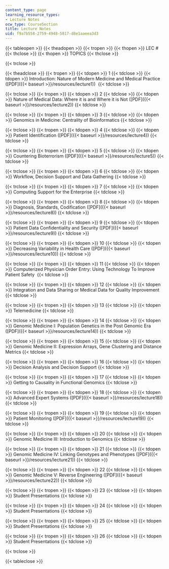 ```yaml
---
content_type: page
learning_resource_types:
- Lecture Notes
ocw_type: CourseSection
title: Lecture Notes
uid: f9a7b558-2759-4948-5817-d8e1aaeea3d3
---
```


{{< tableopen >}}
{{< theadopen >}}
{{< tropen >}}
{{< thopen >}}
LEC #
{{< thclose >}}
{{< thopen >}}
TOPICS
{{< thclose >}}

{{< trclose >}}

{{< theadclose >}}
{{< tropen >}}
{{< tdopen >}}
1
{{< tdclose >}}
{{< tdopen >}}
Introduction: Nature of Modern Medicine and Medical Practice ([PDF]({{< baseurl >}}/resources/lecture1)) 
{{< tdclose >}}

{{< trclose >}}
{{< tropen >}}
{{< tdopen >}}
2
{{< tdclose >}}
{{< tdopen >}}
Nature of Medical Data: Where it is and Where it is Not ([PDF]({{< baseurl >}}/resources/lecture2))
{{< tdclose >}}

{{< trclose >}}
{{< tropen >}}
{{< tdopen >}}
3
{{< tdclose >}}
{{< tdopen >}}
Genomics in Medicine: Centrality of Bioinformatics
{{< tdclose >}}

{{< trclose >}}
{{< tropen >}}
{{< tdopen >}}
4
{{< tdclose >}}
{{< tdopen >}}
Patient Identification ([PDF]({{< baseurl >}}/resources/lecture4))
{{< tdclose >}}

{{< trclose >}}
{{< tropen >}}
{{< tdopen >}}
5
{{< tdclose >}}
{{< tdopen >}}
Countering Bioterrorism ([PDF]({{< baseurl >}}/resources/lecture5))
{{< tdclose >}}

{{< trclose >}}
{{< tropen >}}
{{< tdopen >}}
6
{{< tdclose >}}
{{< tdopen >}}
Workflow, Decision Support and Data Gathering
{{< tdclose >}}

{{< trclose >}}
{{< tropen >}}
{{< tdopen >}}
7
{{< tdclose >}}
{{< tdopen >}}
Computing Support for the Enterprise
{{< tdclose >}}

{{< trclose >}}
{{< tropen >}}
{{< tdopen >}}
8
{{< tdclose >}}
{{< tdopen >}}
Diagnosis, Standards, Codification ([PDF]({{< baseurl >}}/resources/lecture8))
{{< tdclose >}}

{{< trclose >}}
{{< tropen >}}
{{< tdopen >}}
9
{{< tdclose >}}
{{< tdopen >}}
Patient Data Confidentiality and Security ([PDF]({{< baseurl >}}/resources/lecture9))
{{< tdclose >}}

{{< trclose >}}
{{< tropen >}}
{{< tdopen >}}
10
{{< tdclose >}}
{{< tdopen >}}
Decreasing Variability in Health Care ([PDF]({{< baseurl >}}/resources/lecture10))
{{< tdclose >}}

{{< trclose >}}
{{< tropen >}}
{{< tdopen >}}
11
{{< tdclose >}}
{{< tdopen >}}
Computerized Physician Order Entry: Using Technology To Improve Patient Safety 
{{< tdclose >}}

{{< trclose >}}
{{< tropen >}}
{{< tdopen >}}
12
{{< tdclose >}}
{{< tdopen >}}
Integration and Data Sharing or Medical Data for Quality Improvement
{{< tdclose >}}

{{< trclose >}}
{{< tropen >}}
{{< tdopen >}}
13
{{< tdclose >}}
{{< tdopen >}}
Telemedicine
{{< tdclose >}}

{{< trclose >}}
{{< tropen >}}
{{< tdopen >}}
14
{{< tdclose >}}
{{< tdopen >}}
Genomic Medicine I: Population Genetics in the Post Genomic Era ([PDF]({{< baseurl >}}/resources/lecture14))
{{< tdclose >}}

{{< trclose >}}
{{< tropen >}}
{{< tdopen >}}
15
{{< tdclose >}}
{{< tdopen >}}
Genomic Medicine II: Expression Arrays, Gene Clustering and Distance Metrics
{{< tdclose >}}

{{< trclose >}}
{{< tropen >}}
{{< tdopen >}}
16
{{< tdclose >}}
{{< tdopen >}}
Decision Analysis and Decision Support
{{< tdclose >}}

{{< trclose >}}
{{< tropen >}}
{{< tdopen >}}
17
{{< tdclose >}}
{{< tdopen >}}
Getting to Causality in Functional Genomics
{{< tdclose >}}

{{< trclose >}}
{{< tropen >}}
{{< tdopen >}}
18
{{< tdclose >}}
{{< tdopen >}}
Advanced Expert Systems ([PDF]({{< baseurl >}}/resources/lecture18))
{{< tdclose >}}

{{< trclose >}}
{{< tropen >}}
{{< tdopen >}}
19
{{< tdclose >}}
{{< tdopen >}}
Patient Monitoring ([PDF]({{< baseurl >}}/resources/lecture19))
{{< tdclose >}}

{{< trclose >}}
{{< tropen >}}
{{< tdopen >}}
20
{{< tdclose >}}
{{< tdopen >}}
Genomic Medicine III: Introduction to Genomics
{{< tdclose >}}

{{< trclose >}}
{{< tropen >}}
{{< tdopen >}}
21
{{< tdclose >}}
{{< tdopen >}}
Genomic Medicine IV: Linking Genotypes and Phenotypes ([PDF]({{< baseurl >}}/resources/lecture21))
{{< tdclose >}}

{{< trclose >}}
{{< tropen >}}
{{< tdopen >}}
22
{{< tdclose >}}
{{< tdopen >}}
Genomic Medicine V: Reverse Engineering ([PDF]({{< baseurl >}}/resources/lecture22))
{{< tdclose >}}

{{< trclose >}}
{{< tropen >}}
{{< tdopen >}}
23
{{< tdclose >}}
{{< tdopen >}}
Student Presentations
{{< tdclose >}}

{{< trclose >}}
{{< tropen >}}
{{< tdopen >}}
24
{{< tdclose >}}
{{< tdopen >}}
Student Presentations
{{< tdclose >}}

{{< trclose >}}
{{< tropen >}}
{{< tdopen >}}
25
{{< tdclose >}}
{{< tdopen >}}
Student Presentations
{{< tdclose >}}

{{< trclose >}}
{{< tropen >}}
{{< tdopen >}}
26
{{< tdclose >}}
{{< tdopen >}}
Student Presentations
{{< tdclose >}}

{{< trclose >}}

{{< tableclose >}}